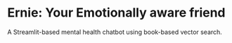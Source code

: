 # Ernie: Your Emotionally aware friend

A Streamlit-based mental health chatbot using book-based vector search.

